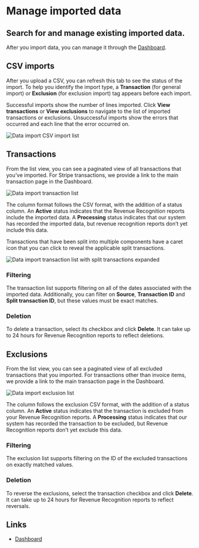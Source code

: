 # Manage imported data

## Search for and manage existing imported data.

After you import data, you can manage it through the
[Dashboard](https://dashboard.stripe.com/revenue-recognition/data-import).

## CSV imports

After you upload a CSV, you can refresh this tab to see the status of the
import. To help you identify the import type, a **Transaction** (for general
import) or **Exclusion** (for exclusion import) tag appears before each import.

Successful imports show the number of lines imported. Click **View
transactions** or **View exclusions** to navigate to the list of imported
transactions or exclusions. Unsuccessful imports show the errors that occurred
and each line that the error occurred on.

![Data import CSV import
list](https://b.stripecdn.com/docs-statics-srv/assets/data-import-csv-import-list.897afffbbe75c6ae284aab92deb87eb3.png)

## Transactions

From the list view, you can see a paginated view of all transactions that you’ve
imported. For Stripe transactions, we provide a link to the main transaction
page in the Dashboard.

![Data import transaction
list](https://b.stripecdn.com/docs-statics-srv/assets/data-import-transaction-list.c1a3c2b2e2e9238500d5836767260cf7.png)

The column format follows the CSV format, with the addition of a status column.
An **Active** status indicates that the Revenue Recognition reports include the
imported data. A **Processing** status indicates that our system has recorded
the imported data, but revenue recognition reports don’t yet include this data.

Transactions that have been split into multiple components have a caret icon
that you can click to reveal the applicable split transactions.

![Data import transaction list with split transactions
expanded](https://b.stripecdn.com/docs-statics-srv/assets/data-import-transaction-list-expanded-split-transactions.44a4f3a52c496de09d7b90e27dee887b.png)

### Filtering

The transaction list supports filtering on all of the dates associated with the
imported data. Additionally, you can filter on **Source**, **Transaction ID**
and **Split transaction ID**, but these values must be exact matches.

### Deletion

To delete a transaction, select its checkbox and click **Delete**. It can take
up to 24 hours for Revenue Recognition reports to reflect deletions.

## Exclusions

From the list view, you can see a paginated view of all excluded transactions
that you imported. For transactions other than invoice items, we provide a link
to the main transaction page in the Dashboard.

![Data import exclusion
list](https://b.stripecdn.com/docs-statics-srv/assets/data-import-exclusion-list.601b3ad27aae399df66edfcfc36dfe94.png)

The column follows the exclusion CSV format, with the addition of a status
column. An **Active** status indicates that the transaction is excluded from
your Revenue Recognition reports. A **Processing** status indicates that our
system has recorded the transaction to be excluded, but Revenue Recognition
reports don’t yet exclude this data.

### Filtering

The exclusion list supports filtering on the ID of the excluded transactions on
exactly matched values.

### Deletion

To reverse the exclusions, select the transaction checkbox and click **Delete**.
It can take up to 24 hours for Revenue Recognition reports to reflect reversals.

## Links

- [Dashboard](https://dashboard.stripe.com/revenue-recognition/data-import)